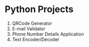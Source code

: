 # Python Projects
1. QRCode Generator
2. E-mail Validator
3. Phone Number Details Application
4. Text Encoder/Decoder
